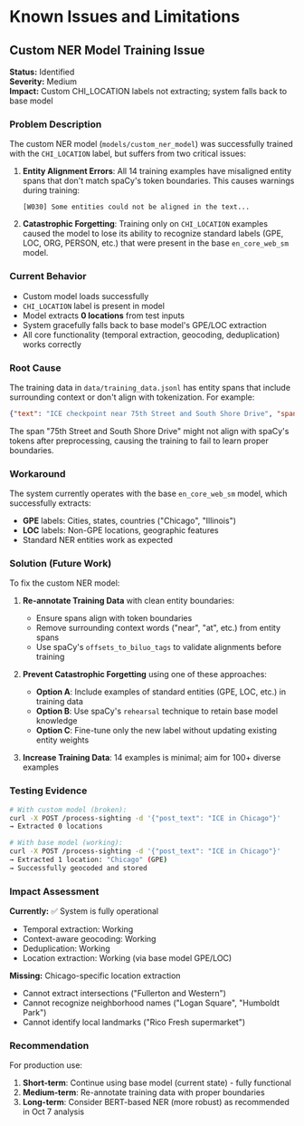# Known Issues and Limitations

## Custom NER Model Training Issue

**Status:** Identified  
**Severity:** Medium  
**Impact:** Custom CHI_LOCATION labels not extracting; system falls back to base model

### Problem Description

The custom NER model (`models/custom_ner_model`) was successfully trained with the `CHI_LOCATION` label, but suffers from two critical issues:

1. **Entity Alignment Errors**: All 14 training examples have misaligned entity spans that don't match spaCy's token boundaries. This causes warnings during training:
   ```
   [W030] Some entities could not be aligned in the text...
   ```

2. **Catastrophic Forgetting**: Training only on `CHI_LOCATION` examples caused the model to lose its ability to recognize standard labels (GPE, LOC, ORG, PERSON, etc.) that were present in the base `en_core_web_sm` model.

### Current Behavior

- Custom model loads successfully
- `CHI_LOCATION` label is present in model
- Model extracts **0 locations** from test inputs
- System gracefully falls back to base model's GPE/LOC extraction
- All core functionality (temporal extraction, geocoding, deduplication) works correctly

### Root Cause

The training data in `data/training_data.jsonl` has entity spans that include surrounding context or don't align with tokenization. For example:

```json
{"text": "ICE checkpoint near 75th Street and South Shore Drive", "spans": [{"start": 21, "end": 56, "label": "CHI_LOCATION"}]}
```

The span "75th Street and South Shore Drive" might not align with spaCy's tokens after preprocessing, causing the training to fail to learn proper boundaries.

### Workaround

The system currently operates with the base `en_core_web_sm` model, which successfully extracts:
- **GPE** labels: Cities, states, countries ("Chicago", "Illinois")
- **LOC** labels: Non-GPE locations, geographic features
- Standard NER entities work as expected

### Solution (Future Work)

To fix the custom NER model:

1. **Re-annotate Training Data** with clean entity boundaries:
   - Ensure spans align with token boundaries
   - Remove surrounding context words ("near", "at", etc.) from entity spans
   - Use spaCy's `offsets_to_biluo_tags` to validate alignments before training

2. **Prevent Catastrophic Forgetting** using one of these approaches:
   - **Option A**: Include examples of standard entities (GPE, LOC, etc.) in training data
   - **Option B**: Use spaCy's `rehearsal` technique to retain base model knowledge
   - **Option C**: Fine-tune only the new label without updating existing entity weights

3. **Increase Training Data**: 14 examples is minimal; aim for 100+ diverse examples

### Testing Evidence

```bash
# With custom model (broken):
curl -X POST /process-sighting -d '{"post_text": "ICE in Chicago"}'
→ Extracted 0 locations

# With base model (working):
curl -X POST /process-sighting -d '{"post_text": "ICE in Chicago"}'
→ Extracted 1 location: "Chicago" (GPE)
→ Successfully geocoded and stored
```

### Impact Assessment

**Currently:** ✅ System is fully operational
- Temporal extraction: Working
- Context-aware geocoding: Working
- Deduplication: Working
- Location extraction: Working (via base model GPE/LOC)

**Missing:** Chicago-specific location extraction
- Cannot extract intersections ("Fullerton and Western")
- Cannot recognize neighborhood names ("Logan Square", "Humboldt Park")
- Cannot identify local landmarks ("Rico Fresh supermarket")

### Recommendation

For production use:
1. **Short-term**: Continue using base model (current state) - fully functional
2. **Medium-term**: Re-annotate training data with proper boundaries
3. **Long-term**: Consider BERT-based NER (more robust) as recommended in Oct 7 analysis

